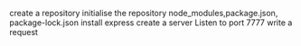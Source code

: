 create a repository
initialise the repository
node_modules,package.json, package-lock.json
install express
create a server
Listen to port 7777
write a request 